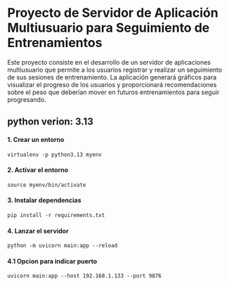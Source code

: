# Proyecto de Servidor de Aplicación Multiusuario para Seguimiento de Entrenamientos

Este proyecto consiste en el desarrollo de un servidor de aplicaciones multiusuario que permite a los usuarios registrar y realizar un seguimiento de sus sesiones de entrenamiento. La aplicación generará gráficos para visualizar el progreso de los usuarios y proporcionará recomendaciones sobre el peso que deberían mover en futuros entrenamientos para seguir progresando.

## python verion: 3.13

#### 1. Crear un entorno
```
virtualenv -p python3.13 myenv
```
#### 2. Activar el entorno

```
source myenv/bin/activate 
```
#### 3. Instalar dependencias
```
pip install -r requirements.txt 
```
#### 4. Lanzar el servidor
```
python -m uvicorn main:app --reload
```
#### 4.1 Opcion para indicar puerto
```
uvicorn main:app --host 192.168.1.133 --port 9876
```
